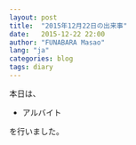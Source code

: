 ```yaml
---
layout: post
title:  "2015年12月22日の出来事"
date:   2015-12-22 22:00
author: "FUNABARA Masao"
lang: "ja"
categories: blog
tags: diary
---
```


本日は、

* アルバイト

を行いました。
